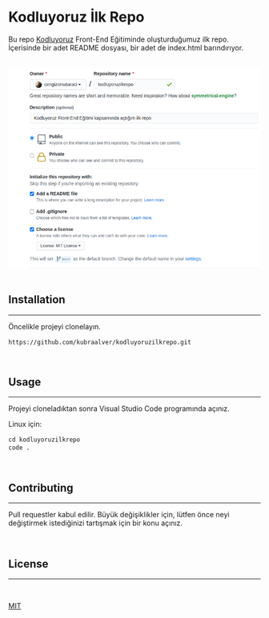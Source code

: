 # Kodluyoruz İlk Repo
Bu repo [Kodluyoruz](https://wwwkodluyoruz.org) Front-End Eğitiminde oluşturduğumuz ilk repo. İçerisinde bir adet README dosyası, bir adet de index.html barındırıyor.
<br>
<br>

![Lorem picsum](https://raw.githubusercontent.com/Kodluyoruz/taskforce/main/git/odev1/figures/github.png)
<br>
<br>

## Installation
---
Öncelikle projeyi clonelayın.
```
https://github.com/kubraalver/kodluyoruzilkrepo.git
```
<br>

## Usage
---
Projeyi cloneladıktan sonra Visual Studio Code programında açınız.

Linux için:

```
cd kodluyoruzilkrepo
code . 
```
<br>

## Contributing
---

Pull requestler kabul edilir. Büyük değişiklikler için, lütfen önce neyi değiştirmek istediğinizi tartışmak için bir konu açınız.

<br>


## License
---
<br>

[MIT](https://choosealicense.com/licenses/mit/)